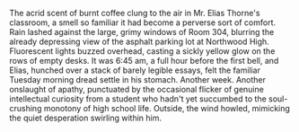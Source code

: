 The acrid scent of burnt coffee clung to the air in Mr. Elias Thorne's classroom, a smell so familiar it had become a perverse sort of comfort.  Rain lashed against the large, grimy windows of Room 304, blurring the already depressing view of the asphalt parking lot at Northwood High.  Fluorescent lights buzzed overhead, casting a sickly yellow glow on the rows of empty desks.  It was 6:45 am, a full hour before the first bell, and Elias, hunched over a stack of barely legible essays, felt the familiar Tuesday morning dread settle in his stomach.  Another week. Another onslaught of apathy, punctuated by the occasional flicker of genuine intellectual curiosity from a student who hadn't yet succumbed to the soul-crushing monotony of high school life.  Outside, the wind howled, mimicking the quiet desperation swirling within him.
